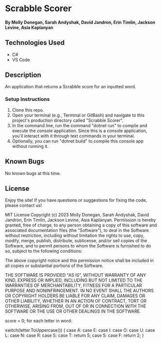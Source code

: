 # Scrabble Scorer

#### By Molly Donegan, Sarah Andyshak, David Jandron, Erin Timlin, Jackson Levine, Asia Kaplanyan

## Technologies Used

* C#
* VS Code

## Description
An application that returns a Scrabble score for an inputted word.

### Setup Instructions

1. Clone this repo.
2. Open your terminal (e.g., Terminal or GitBash) and navigate to this project's production directory called "Scrabble Scorer".
3. In the command line, run the command "dotnet run" to compile and execute the console application. Since this is a console application, you'll interact with it through text commands in your terminal.
4. Optionally, you can run "dotnet build" to compile this console app without running it.

## Known Bugs

No known bugs at this time.

## License
Enjoy the site! If you have questions or suggestions for fixing the code, please contact us!

MIT License Copyright (c) 2023 Molly Donegan, Sarah Andyshak, David Jandron, Erin Timlin, Jackson Levine, Asia Kaplanyan. Permission is hereby granted, free of charge, to any person obtaining a copy of this software and associated documentation files (the "Software"), to deal in the Software without restriction, including without limitation the rights to use, copy, modify, merge, publish, distribute, sublicense, and/or sell copies of the Software, and to permit persons to whom the Software is furnished to do so, subject to the following conditions:

The above copyright notice and this permission notice shall be included in all copies or substantial portions of the Software.

THE SOFTWARE IS PROVIDED "AS IS", WITHOUT WARRANTY OF ANY KIND, EXPRESS OR IMPLIED, INCLUDING BUT NOT LIMITED TO THE WARRANTIES OF MERCHANTABILITY, FITNESS FOR A PARTICULAR PURPOSE AND NONINFRINGEMENT. IN NO EVENT SHALL THE AUTHORS OR COPYRIGHT HOLDERS BE LIABLE FOR ANY CLAIM, DAMAGES OR OTHER LIABILITY, WHETHER IN AN ACTION OF CONTRACT, TORT OR OTHERWISE, ARISING FROM, OUT OF OR IN CONNECTION WITH THE SOFTWARE OR THE USE OR OTHER DEALINGS IN THE SOFTWARE.


score = 0;
for each letter in word:

switch(letter.ToUppercase())
{
case A: case E: case I: case O: case U: case L: case N: case R: case S: case T:
  return 5;
case S: case F:
return 2;
  }